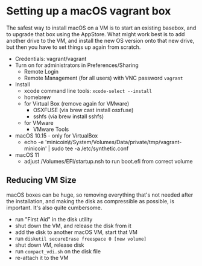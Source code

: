 # Setting up a macOS vagrant box

The safest way to install macOS on a VM is to start an existing
basebox, and to upgrade that box using the AppStore. What might
work best is to add another drive to the VM, and install the new
OS version onto that new drive, but then you have to set things
up again from scratch.



* Credentials: vagrant/vagrant
* Turn on for administrators in Preferences/Sharing
    * Remote Login
    * Remote Management (for all users) with VNC password `vagrant`
* Install
    * xcode command line tools: `xcode-select --install`
    * homebrew
    * for Virtual Box (remove again for VMware)
        * OSXFUSE (via brew cast install osxfuse)
        * sshfs (via brew install sshfs)
    * for VMware
        * VMware Tools
* macOS 10.15 - only for VirtualBox
    * echo -e 'minicoin\t/System/Volumes/Data/private/tmp/vagrant-minicoin' | sudo tee -a /etc/synthetic.conf
* macOS 11
    * adjust /Volumes/EFI/startup.nsh to run boot.efi from correct volume


## Reducing VM Size

macOS boxes can be huge, so removing everything that's not needed
after the installation, and making the disk as compressible as
possible, is important. It's also quite cumbersome.

* run "First Aid" in the disk utility
* shut down the VM, and release the disk from it
* add the disk to another macOS VM, start that VM
* run `diskutil secureErase freespace 0 [new volume]`
* shut down VM, release disk
* run `compact_vdi.sh` on the disk file
* re-attach it to the VM
